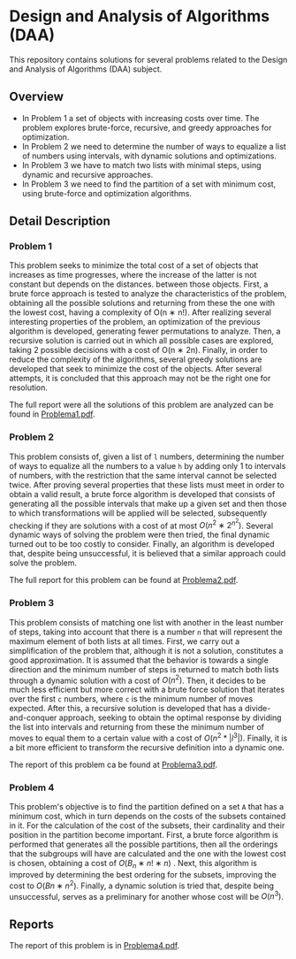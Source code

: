 # Design and Analysis of Algorithms (DAA)

This repository contains solutions for several problems related to the Design and Analysis of Algorithms (DAA) subject.

## Overview
- In Problem 1 a set of objects with increasing costs over time. The problem explores brute-force, recursive, and greedy approaches for optimization.
- In Problem 2 we need to determine the number of ways to equalize a list of numbers using intervals, with dynamic solutions and optimizations.
- In Problem 3 we have to match two lists with minimal steps, using dynamic and recursive approaches.
- In Problem 3 we need to find the partition of a set with minimum cost, using brute-force and optimization algorithms.

## Detail Description

### Problem 1

This problem seeks to minimize the total cost of a set of objects that increases as time progresses, where the increase of the latter is not constant but depends on the distances. between those objects. First, a brute force approach is tested to analyze the characteristics of the problem, obtaining all the possible solutions and returning from these the one with the lowest cost, having a complexity of O(n ∗ n!). After realizing several interesting properties of the problem, an optimization of the previous algorithm is developed, generating fewer permutations to analyze. Then, a recursive solution is carried out in which all possible cases are explored, taking 2 possible decisions with a cost of O(n ∗ 2n). Finally, in order to reduce the complexity of the algorithms, several greedy solutions are developed that seek to minimize the cost of the objects. After several attempts, it is concluded that this approach may not be the right one for resolution.

The full report were all the solutions of this problem are analyzed can be found in [Problema1.pdf](https://github.com/lorainemg/daa/blob/main/Problem%201/Report/Problema1.pdf).

### Problem 2

This problem consists of, given a list of `l` numbers, determining the number of ways to equalize all the numbers to a value `h` by adding only 1 to intervals of numbers, with the restriction that the same interval cannot be selected twice. After proving several properties that these lists must meet in order to obtain a valid result, a brute force algorithm is developed that consists of generating all the possible intervals that make up a given set and then those to which transformations will be applied will be selected, subsequently checking if they are solutions with a cost of at most $O(n^2 ∗ 2^{n^2})$. Several dynamic ways of solving the problem were then tried, the final dynamic turned out to be too costly to consider. Finally, an algorithm is developed that, despite being unsuccessful, it is believed that a similar approach could solve the problem.

The full report for this problem can be found at [Problema2.pdf](https://github.com/lorainemg/daa/blob/main/Problem%202/Report/Problema2.pdf).

### Problem 3

This problem consists of matching one list with another in the least number of steps, taking into account that there is a number `n` that will represent the maximum element of both lists at all times. First, we carry out a simplification of the problem that, although it is not a solution, constitutes a good approximation. It is assumed that the behavior is towards a single direction and the minimum number of steps is returned to match both lists through a dynamic solution with a cost of $O(n^2)$. Then, it decides to be much less efficient but more correct with a brute force solution that iterates over the first `c` numbers, where `c` is the minimum number of moves expected. After this, a recursive solution is developed that has a divide-and-conquer approach, seeking to obtain the optimal response by dividing the list into intervals and returning from these the minimum number of moves to equal them to a certain value with a cost of $O(n^ 2 * |l^3|)$. Finally, it is a bit more efficient to transform the recursive definition into a dynamic one.

The report of this problem ca be found at [Problema3.pdf](https://github.com/lorainemg/daa/blob/main/Problem%203/Report/Problema3.pdf).

### Problem 4

This problem's objective is to find the partition defined on a set `A` that has a minimum cost, which in turn depends on the costs of the subsets contained in it. For the calculation of the cost of the subsets, their cardinality and their position in the partition become important. First, a brute force algorithm is performed that generates all the possible partitions, then all the orderings that the subgroups will have are calculated and the one with the lowest cost is chosen, obtaining a cost of $O(B_n ∗ n! ∗ n)$ . Next, this algorithm is improved by determining the best ordering for the subsets, improving the cost to $O(Bn ∗ n^2)$. Finally, a dynamic solution is tried that, despite being unsuccessful, serves as a preliminary for another whose cost will be $O(n^3)$.

## Reports
The report of this problem is in [Problema4.pdf](https://github.com/lorainemg/daa/blob/main/Problem%204/Report/Problema4.pdf).
